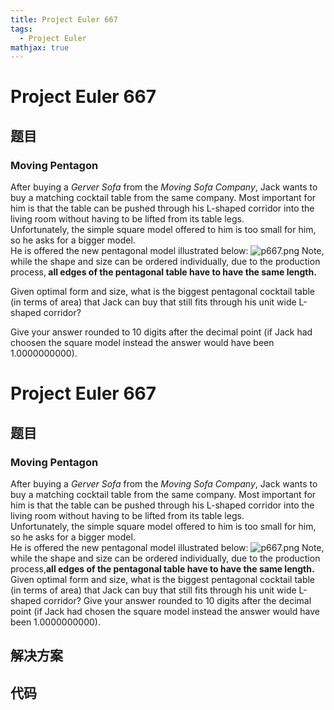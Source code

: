 ```yaml
---
title: Project Euler 667
tags:
  - Project Euler
mathjax: true
---
```

<escape><!-- more --></escape>
    
# Project Euler 667
## 题目
### Moving Pentagon


After buying a <i>Gerver Sofa</i> from the <i>Moving Sofa Company</i>, Jack wants to buy a matching cocktail table from the same company. Most important for him is that the table can be pushed through his L-shaped corridor into the living room without having to be lifted from its table legs. <br />
Unfortunately, the simple square model offered to him is too small for him, so he asks for a bigger model.<br />
He is offered the new pentagonal model illustrated below:
<img src="project/images/p667_MovingPentagon.png" alt="p667.png" />
Note, while the shape and size can be ordered individually, due to the production process,<b> all edges of the pentagonal table have to have the same length.</b>

Given optimal form and size, what is the biggest pentagonal cocktail table (in terms of area) that Jack can buy that still fits through his unit wide L-shaped corridor?

Give your answer rounded to 10 digits after the decimal point (if Jack had choosen the square model instead the answer would have been 1.0000000000).


# Project Euler 667
## 题目
### Moving Pentagon

After buying a <i>Gerver Sofa</i> from the <i>Moving Sofa Company</i>, Jack wants to buy a matching cocktail table from the same company. Most important for him is that the table can be pushed through his L-shaped corridor into the living room without having to be lifted from its table legs.<br>Unfortunately, the simple square model offered to him is too small for him, so he asks for a bigger model.<br>He is offered the new pentagonal model illustrated below:
<img src="https://projecteuler.net/project/images/p667_MovingPentagon.png" alt="p667.png">
Note, while the shape and size can be ordered individually, due to the production process,**all edges of the pentagonal table have to have the same length.**
Given optimal form and size, what is the biggest pentagonal cocktail table (in terms of area) that Jack can buy that still fits through his unit wide L-shaped corridor?
Give your answer rounded to 10 digits after the decimal point (if Jack had chosen the square model instead the answer would have been 1.0000000000).


## 解决方案


## 代码


